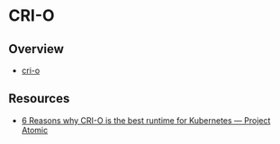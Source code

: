 # CRI-O


## Overview

- [cri-o](http://cri-o.io/)


## Resources

- [6 Reasons why CRI-O is the best runtime for Kubernetes — Project Atomic](https://www.projectatomic.io/blog/2017/06/6-reasons-why-cri-o-is-the-best-runtime-for-kubernetes/)
